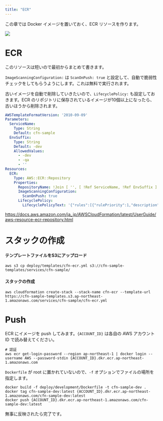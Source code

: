 ```yaml
---
title: "ECR"
---
```


この章では Docker イメージを置いておく、ECR リソースを作ります。

![](https://storage.googleapis.com/zenn-user-upload/9f916602c40d-20220430.png)

# ECR

このリソースは短いので最初からまとめて書きます。

`ImageScanningConfiguration:` は `ScanOnPush: true` と設定して、自動で脆弱性チェックをしてもらうようにします。これは無料で実行されます。

古いイメージを自動で削除していきたいので、`LifecyclePolicy:` も設定しておきます。ECR のリポジトリに保存されているイメージが10個以上になったら、古いほうから削除されます。

~~~yml:deploy/templates/cfn-ecr.yml
AWSTemplateFormatVersion: '2010-09-09'
Parameters:
  ServiceName:
    Type: String
    Default: cfn-sample
  EnvSuffix:
    Type: String
    Default: -dev
    AllowedValues:
      - -dev
      - -qa
      - ''
Resources:
  ECR:
    Type: AWS::ECR::Repository
    Properties:
      RepositoryName: !Join [ '', [ !Ref ServiceName, !Ref EnvSuffix ] ]
      ImageScanningConfiguration:
        ScanOnPush: true
      LifecyclePolicy:
        LifecyclePolicyText: '{"rules":[{"rulePriority":1,"description":"Delete untagged more than 10 images.","selection":{"tagStatus":"untagged","countType":"imageCountMoreThan","countNumber":10},"action":{"type":"expire"}}]}'
~~~

https://docs.aws.amazon.com/ja_jp/AWSCloudFormation/latest/UserGuide/aws-resource-ecr-repository.html

# スタックの作成

#### テンプレートファイルをS3にアップロード
~~~
aws s3 cp deploy/templates/cfn-ecr.yml s3://cfn-sample-templates/services/cfn-sample/
~~~

#### スタックの作成

~~~
aws cloudformation create-stack --stack-name cfn-ecr --template-url https://cfn-sample-templates.s3.ap-northeast-1.amazonaws.com/services/cfn-sample/cfn-ecr.yml
~~~

# Push

ECR にイメージを push してみます。`{ACCOUNT_ID}` は各自の AWS アカウントID で読み替えてください。

~~~
# 認証
aws ecr get-login-password --region ap-northeast-1 | docker login --username AWS --password-stdin {ACCOUNT_ID}.dkr.ecr.ap-northeast-1.amazonaws.com
~~~

`Dockerfile` が root に置かれていないので、`-f` オプションでファイルの場所を指定します。

~~~
docker build -f deploy/development/Dockerfile -t cfn-sample-dev .
docker tag cfn-sample-dev:latest {ACCOUNT_ID}.dkr.ecr.ap-northeast-1.amazonaws.com/cfn-sample-dev:latest
docker push {ACCOUNT_ID}.dkr.ecr.ap-northeast-1.amazonaws.com/cfn-sample-dev:latest
~~~

無事に反映されたら完了です。